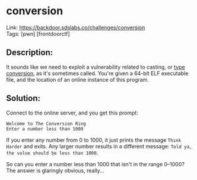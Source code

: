 conversion
==========

Link: https://backdoor.sdslabs.co/challenges/conversion \
Tags: [pwn] [frontdoorctf]

Description:
------------

It sounds like we need to exploit a vulnerability related to casting, or [type conversion](https://en.wikipedia.org/wiki/Type_conversion), as it's sometimes called. You're given a 64-bit ELF executable file, and the location of an online instance of this program.

Solution:
---------

Connect to the online server, and you get this prompt:

```
Welcome to The Conversion Ring
Enter a number less than 1000
```

If you enter any number from 0 to 1000, it just prints the message `Think Harder` and exits. Any larger number results in a different message: `Told ya, the value should be less than 1000`.

So can you enter a number less than 1000 that isn't in the range 0–1000? The answer is glaringly obvious, really...

